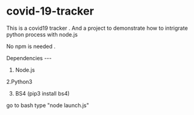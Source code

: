 # covid-19-tracker
This is a covid19 tracker .
And a project to demonstrate how to intrigrate python process with node.js  

No npm is needed .

Dependencies ---

1. Node.js

2.Python3

3. BS4 (pip3 install bs4)


go to bash type "node launch.js"
